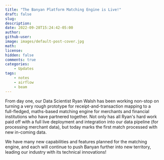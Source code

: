 ```yaml
---
title: "The Banyan Platform Matching Engine is Live!"
draft: false
slug:
description:
date: 2022-09-28T15:24:42-05:00
author:
github-user:
image: images/default-post-cover.jpg
math:
license:
hidden: false
comments: true
categories:
    - Updates
tags:
    - notes
    - airflow
    - beam
---
```

From day one, our Data Scientist Ryan Walsh has been working non-stop on turning a very rough prototype for receipt-and-transaction mapping to a full-fledged, maths-based matching engine for merchants and financial institutions who have partnered together. Not only has all Ryan's hard work paid off with a full live deployment and integration into our data pipeline (for processing merchant data), but today marks the first match processed with new in-coming data.

We have many new capabilities and features planned for the matching engine, and each will continue to push Banyan further into new territory, leading our industry with its technical innovations!
